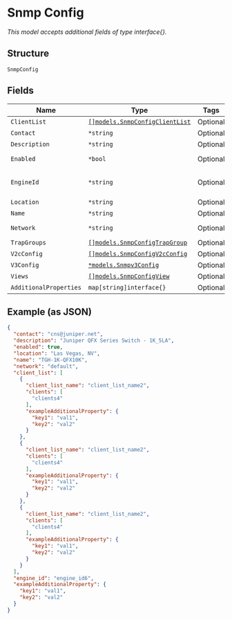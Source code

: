 
# Snmp Config

*This model accepts additional fields of type interface{}.*

## Structure

`SnmpConfig`

## Fields

| Name | Type | Tags | Description |
|  --- | --- | --- | --- |
| `ClientList` | [`[]models.SnmpConfigClientList`](../../doc/models/snmp-config-client-list.md) | Optional | - |
| `Contact` | `*string` | Optional | - |
| `Description` | `*string` | Optional | - |
| `Enabled` | `*bool` | Optional | **Default**: `true` |
| `EngineId` | `*string` | Optional | **Constraints**: *Maximum Length*: `27` |
| `Location` | `*string` | Optional | - |
| `Name` | `*string` | Optional | - |
| `Network` | `*string` | Optional | **Default**: `"default"` |
| `TrapGroups` | [`[]models.SnmpConfigTrapGroup`](../../doc/models/snmp-config-trap-group.md) | Optional | - |
| `V2cConfig` | [`[]models.SnmpConfigV2cConfig`](../../doc/models/snmp-config-v2-c-config.md) | Optional | - |
| `V3Config` | [`*models.Snmpv3Config`](../../doc/models/snmpv-3-config.md) | Optional | - |
| `Views` | [`[]models.SnmpConfigView`](../../doc/models/snmp-config-view.md) | Optional | - |
| `AdditionalProperties` | `map[string]interface{}` | Optional | - |

## Example (as JSON)

```json
{
  "contact": "cns@juniper.net",
  "description": "Juniper QFX Series Switch - 1K_5LA",
  "enabled": true,
  "location": "Las Vegas, NV",
  "name": "TGH-1K-QFX10K",
  "network": "default",
  "client_list": [
    {
      "client_list_name": "client_list_name2",
      "clients": [
        "clients4"
      ],
      "exampleAdditionalProperty": {
        "key1": "val1",
        "key2": "val2"
      }
    },
    {
      "client_list_name": "client_list_name2",
      "clients": [
        "clients4"
      ],
      "exampleAdditionalProperty": {
        "key1": "val1",
        "key2": "val2"
      }
    },
    {
      "client_list_name": "client_list_name2",
      "clients": [
        "clients4"
      ],
      "exampleAdditionalProperty": {
        "key1": "val1",
        "key2": "val2"
      }
    }
  ],
  "engine_id": "engine_id6",
  "exampleAdditionalProperty": {
    "key1": "val1",
    "key2": "val2"
  }
}
```

